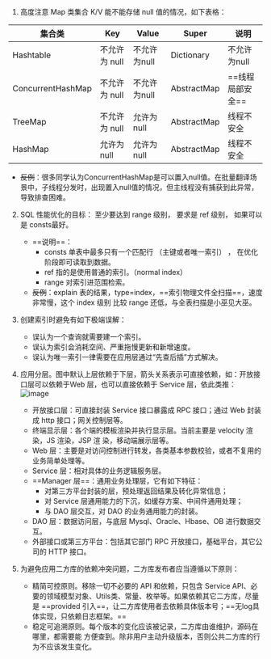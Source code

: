 1. 高度注意 Map 类集合 K/V 能不能存储 null 值的情况，如下表格：

集合类 | Key | Value | Super | 说明
---|---|---|---|---
Hashtable | 不允许为 null | 不允许为null | Dictionary | 不允许为null
ConcurrentHashMap | 不允许为 null | 不允许为null | AbstractMap | ==线程局部安全==
TreeMap | 不允许为 null | 允许为null | AbstractMap | 线程不安全
HashMap | 允许为 null | 允许为null | AbstractMap | 线程不安全

 - ~~反例~~：很多同学认为ConcurrentHashMap是可以置入null值。在批量翻译场景中，子线程分发时，出现置入null值的情况，但主线程没有捕获到此异常，导致排查困难。

2. SQL 性能优化的目标： 至少要达到 range 级别， 要求是 ref 级别， 如果可以是 consts最好。
    - ==说明==：
        - consts 单表中最多只有一个匹配行 （主键或者唯一索引） ， 在优化阶段即可读取到数据。
        - ref 指的是使用普通的索引。（normal index）
        - range 对索引进范围检索。
    - ~~反例~~：explain 表的结果，type=index，==索引物理文件全扫描==，速度非常慢，这个 index 级别
    比较 range 还低，与全表扫描是小巫见大巫。

3. 创建索引时避免有如下极端误解：
    - 误认为一个查询就需要建一个索引。
    - 误认为索引会消耗空间、严重拖慢更新和新增速度。
    - 误认为唯一索引一律需要在应用层通过“先查后插”方式解决。

4. 应用分层。图中默认上层依赖于下层，箭头关系表示可直接依赖，如：开放接口层可以依赖于Web 层，也可以直接依赖于 Service 层，依此类推：
![image](http://duxiaoqier-src.oss-cn-shanghai.aliyuncs.com/application.png)
    - 开放接口层：可直接封装 Service 接口暴露成 RPC 接口；通过 Web 封装成 http 接口；网关控制层等。
    - 终端显示层：各个端的模板渲染并执行显示层。当前主要是 velocity 渲染，JS 渲染，JSP 渲
染，移动端展示层等。
    - Web  层：主要是对访问控制进行转发，各类基本参数校验，或者不复用的业务简单处理等。
    - Service  层：相对具体的业务逻辑服务层。
    - ==Manager  层==：通用业务处理层，它有如下特征：
        - 对第三方平台封装的层，预处理返回结果及转化异常信息；
        - 对 Service 层通用能力的下沉，如缓存方案、中间件通用处理；
        - 与 DAO 层交互，对 DAO 的业务通用能力的封装。
    - DAO  层：数据访问层，与底层 Mysql、Oracle、Hbase、OB 进行数据交互。
    - 外部接口或第三方平台：包括其它部门 RPC 开放接口，基础平台，其它公司的 HTTP 接口。
5. 为避免应用二方库的依赖冲突问题，二方库发布者应当遵循以下原则：
    - 精简可控原则。移除一切不必要的 API 和依赖，只包含 Service API、必要的领域模型对象、Utils类、常量、枚举等。如果依赖其它二方库，尽量是 ==provided 引入==，让二方库使用者去依赖具体版本号；==无log具体实现，只依赖日志框架。==
    - 稳定可追溯原则。每个版本的变化应该被记录，二方库由谁维护，源码在哪里，都需要能
    方便查到。除非用户主动升级版本，否则公共二方库的行为不应该发生变化。